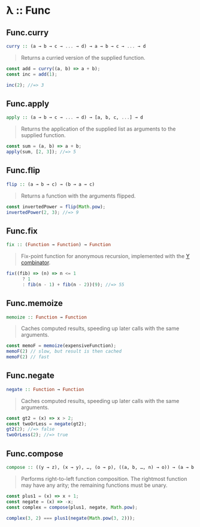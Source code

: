 # λ :: Func

## Func.curry

```haskell
curry :: (a → b → c → ... → d) → a → b → c → ... → d
```

> Returns a curried version of the supplied function.

```javascript
const add = curry((a, b) => a + b);
const inc = add(1);

inc(2); //=> 3
```

## Func.apply

```haskell
apply :: (a → b → c → ... → d) → [a, b, c, ...] → d
```

> Returns the application of the supplied list as arguments to the supplied function.

```javascript
const sum = (a, b) => a + b;
apply(sum, [2, 3]); //=> 5
```

## Func.flip

```haskell
flip :: (a → b → c) → (b → a → c)
```

> Returns a function with the arguments flipped.

```javascript
const invertedPower = flip(Math.pow);
invertedPower(2, 3); //=> 9
```

## Func.fix

```haskell
fix :: (Function → Function) → Function
```

> Fix-point function for anonymous recursion, implemented with the [Y combinator](https://en.wikipedia.org/wiki/Fixed-point_combinator#Y_combinator).

```javascript
fix((fib) => (n) => n <= 1 
      ? 1 
      : fib(n - 1) + fib(n - 2))(9); //=> 55
```

## Func.memoize

```haskell
memoize :: Function → Function
```

> Caches computed results, speeding up later calls with the same arguments.

```javascript
const memoF = memoize(expensiveFunction);
memoF(2) // slow, but result is then cached
memoF(2) // fast
```

## Func.negate

```haskell
negate :: Function → Function
```

> Caches computed results, speeding up later calls with the same arguments.

```javascript
const gt2 = (x) => x > 2;
const twoOrLess = negate(gt2);
gt2(2); //=> false
twoOrLess(2); //=> true
```

## Func.compose

```haskell
compose :: ((y → z), (x → y), …, (o → p), ((a, b, …, n) → o)) → (a → b → … → n → z)
```

> Performs right-to-left function composition. The rightmost function may have any arity; the remaining functions must be unary.

```javascript
const plus1 = (x) => x + 1;
const negate = (x) => -x;
const complex = compose(plus1, negate, Math.pow);

complex(3, 2) === plus1(negate(Math.pow(3, 2)));
```
